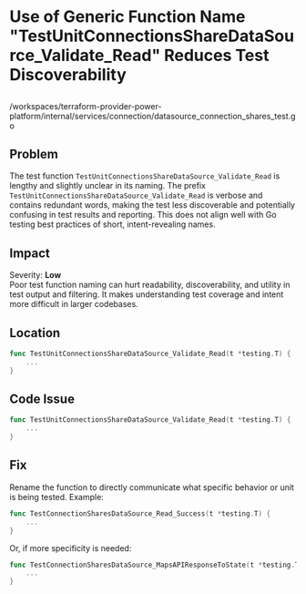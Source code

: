# Use of Generic Function Name "TestUnitConnectionsShareDataSource_Validate_Read" Reduces Test Discoverability

##

/workspaces/terraform-provider-power-platform/internal/services/connection/datasource_connection_shares_test.go

## Problem

The test function `TestUnitConnectionsShareDataSource_Validate_Read` is lengthy and slightly unclear in its naming. The prefix `TestUnitConnectionsShareDataSource_Validate_Read` is verbose and contains redundant words, making the test less discoverable and potentially confusing in test results and reporting. This does not align well with Go testing best practices of short, intent-revealing names.

## Impact

Severity: **Low**  
Poor test function naming can hurt readability, discoverability, and utility in test output and filtering. It makes understanding test coverage and intent more difficult in larger codebases.

## Location

```go
func TestUnitConnectionsShareDataSource_Validate_Read(t *testing.T) {
    ...
}
```

## Code Issue

```go
func TestUnitConnectionsShareDataSource_Validate_Read(t *testing.T) {
    ...
}
```

## Fix

Rename the function to directly communicate what specific behavior or unit is being tested. Example:

```go
func TestConnectionSharesDataSource_Read_Success(t *testing.T) {
    ...
}
```

Or, if more specificity is needed:

```go
func TestConnectionSharesDataSource_MapsAPIResponseToState(t *testing.T) {
    ...
}
```
